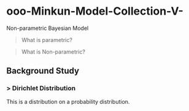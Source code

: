 # ooo-Minkun-Model-Collection-V-
Non-parametric Bayesian Model

> What is parametric? 

> What is Non-parametric?


## Background Study
### > Dirichlet Distribution
This is a distribution on a probability distribution.


























